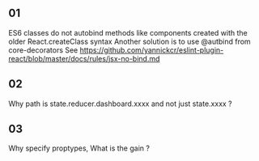 
###

## 01

ES6 classes do not autobind methods like components created with the older React.createClass syntax
Another solution is to use @autbind from core-decorators
See https://github.com/yannickcr/eslint-plugin-react/blob/master/docs/rules/jsx-no-bind.md

## 02

Why path is state.reducer.dashboard.xxxx and not just state.xxxx ?

## 03

Why specify proptypes, What is the gain ?
